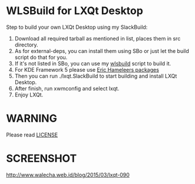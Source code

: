 WLSBuild for LXQt Desktop
=======

Step to build your own LXQt Desktop using my SlackBuild:

1. Download all required tarball as mentioned in list, places them in src directory.
2. As for external-deps, you can install them using SBo or just let the build script do that for you.
3. If it's not listed in SBo, you can use my <a href="https://github.com/w41l/wlsbuild" target="_blank">wlsbuild</a> script to build it.
4. For KDE Framework 5 please use <a href="http://alien.slackbook.org/blog/tag/kde5/" target="_blank">Eric Hameleers packages</a>
5. Then you can run ./lxqt.SlackBuild to start building and install LXQt Desktop.
6. After finish, run xwmconfig and select lxqt.
7. Enjoy LXQt.

WARNING
=======
Please read <a href="LICENSE">LICENSE</a>

SCREENSHOT
=======
http://www.walecha.web.id/blog/2015/03/lxqt-090
